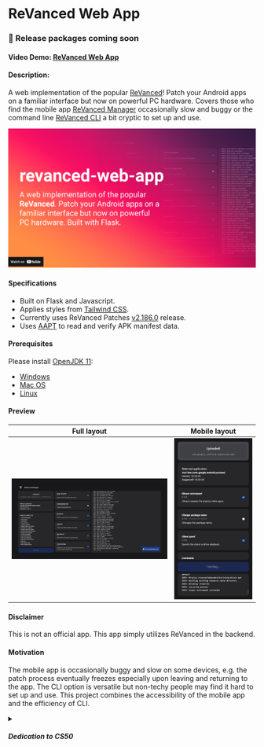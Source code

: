 # ReVanced Web App
### 📢 Release packages coming soon

#### Video Demo:  [ReVanced Web App](https://youtu.be/-MK7L0JYTxU)

#### Description:

A web implementation of the popular [ReVanced](https://github.com/ReVanced)!
Patch your Android apps on a familiar interface but now on powerful PC hardware.
Covers those who find the mobile app [ReVanced Manager](https://github.com/revanced/revanced-manager) occasionally slow and buggy 
or the command line [ReVanced CLI](https://github.com/revanced/revanced-cli) a bit cryptic to set up and use.

[![Watch the video](./.preview/thumbnail.png)](https://youtu.be/-MK7L0JYTxU)

#### Specifications

- Built on Flask and Javascript.
- Applies styles from [Tailwind CSS](https://tailwindcss.com/).
- Currently uses ReVanced Patches [v2.186.0](https://raw.githubusercontent.com/ReVanced/revanced-patches/v2.186.0/patches.json) release.
- Uses [AAPT](https://github.com/exconvinced/aapt) to read and verify APK manifest data.

#### Prerequisites

Please install [OpenJDK 11](https://jdk.java.net/archive/):
- [Windows](https://download.java.net/java/GA/jdk11/9/GPL/openjdk-11.0.2_windows-x64_bin.zip)
- [Mac OS](https://download.java.net/java/GA/jdk11/9/GPL/openjdk-11.0.2_osx-x64_bin.tar.gz)
- [Linux](https://download.java.net/java/GA/jdk11/9/GPL/openjdk-11.0.2_linux-x64_bin.tar.gz)

#### Preview

Full layout             |  Mobile layout
:-------------------------:|:-------------------------:
![image](./.preview/full_new.png)  |  ![image](./.preview/mobile.png)

<!-- #### Prerequisites
Download [Java SDK 11.0.2](https://jdk.java.net/archive/). 
Finally, extract it into `/revanced` directory, then rename the extracted folder as `jdk`.
The complete path for Java should now be `/revanced/jdk/bin/java.exe`. -->


#### Disclaimer
This is not an official app. This app simply utilizes ReVanced in the backend.

#### Motivation

The mobile app is occasionally buggy and slow on some devices,
e.g. the patch process eventually freezes especially upon leaving and returning to the app. 
The CLI option is versatile but non-techy people may find it hard to set up and use.
This project combines the accessibility of the mobile app and the efficiency of CLI.

<details>
<summary><h5>Dedication to CS50</h5></summary>
  I needed to build something for the <a href="https://www.edx.org/course/introduction-computer-science-harvardx-cs50x">CS50</a> final project.
  I completed this project in 3 days, thanks to ChatGPT for helping me troubleshoot errors.
  This is relatively easier than solving the Tideman problem set!
  <br><br>
  I learned a lot about the communication logic between `app.routes` in Flask and `event.sources` in Javascript. 
  I should study proper coding paradigms for writing cleaner code for my next project.
</details>
